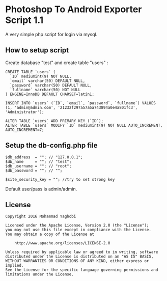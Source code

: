 Photoshop To Android Exporter Script 1.1
=================================

A very simple php script for login via mysql.

How to setup script
---
Create database "test" and create table "users" :
```
CREATE TABLE `users` (
  `ID` mediumint(9) NOT NULL,
  `email` varchar(50) DEFAULT NULL,
  `password` varchar(50) DEFAULT NULL,
  `fullname` varchar(50) NOT NULL
) ENGINE=InnoDB DEFAULT CHARSET=latin1;

INSERT INTO `users` (`ID`, `email`, `password`, `fullname`) VALUES
(1, 'admin@admin.com', '21232f297a57a5a743894a0e4a801fc3', 'Administrator');

ALTER TABLE `users` ADD PRIMARY KEY (`ID`);
ALTER TABLE `users` MODIFY `ID` mediumint(9) NOT NULL AUTO_INCREMENT, AUTO_INCREMENT=7;
```

Setup the db-config.php file
---
```
$db_address  = ""; // "127.0.0.1";
$db_name     = ""; // "test";
$db_username = ""; // "root";
$db_password = ""; // "";

$site_security_key = ""; //try to set strong key
```

Default user/pass is admin/admin.


License
---
```
Copyright 2016 Mohammad Yaghobi

Licensed under the Apache License, Version 2.0 (the "License");
you may not use this file except in compliance with the License.
You may obtain a copy of the License at

    http://www.apache.org/licenses/LICENSE-2.0

Unless required by applicable law or agreed to in writing, software
distributed under the License is distributed on an "AS IS" BASIS,
WITHOUT WARRANTIES OR CONDITIONS OF ANY KIND, either express or implied.
See the License for the specific language governing permissions and
limitations under the License.
```

